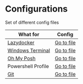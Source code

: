 # Configurations

Set of different config files

| What for | Config |
| --- | --- |
| [Lazydocker](https://github.com/jesseduffield/lazydocker) | [Go to file](lazydocker/config.yml) |
| [Windows Terminal](https://github.com/microsoft/terminal) | [Go to file](terminal/settings.json) |
| [Oh My Posh](https://ohmyposh.dev/) | [Go to file](powershell/oh-my-posh.json) |
| Powershell Profile | [Go to file](powershell/Microsoft.PowerShell_profile.ps1) |
| [Git](https://git-scm.com/) | [Go to file](.gitconfig) |
